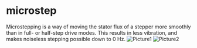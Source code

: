 # microstep
Microstepping is a way of moving the stator flux of a stepper more smoothly than in full- or half-step drive modes. This results in less vibration, and makes noiseless stepping possible down to 0 Hz.
![Picture1](https://user-images.githubusercontent.com/69655952/143502314-4a722fd2-1ec9-4ff2-a052-bb6ec4908235.png)
![Picture2](https://user-images.githubusercontent.com/69655952/143502316-4c565ddd-70e1-4cc4-afdf-d76df54442e7.png)

